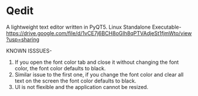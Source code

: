 # Qedit
A lightweight text editor written in PyQT5.
Linux Standalone Executable- https://drive.google.com/file/d/1vCE7j6BCH8oGIh8qPTVAdjeSt1fjmWto/view?usp=sharing

KNOWN ISSSUES-
1. If you open the font color tab and close it without changing the font color, the font color defaults to black.
2. Similar issue to the first one, if you change the font color and clear all text on the screen the font color defaults to black.
3. UI is not flexible and the application cannot be resized.
